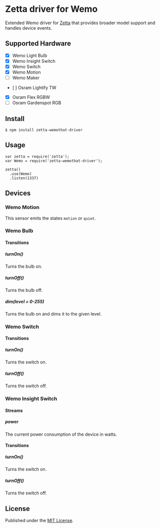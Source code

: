 # Zetta driver for Wemo

Extended Wemo driver for [Zetta](http://www.zettajs.org) that provides broader model support and handles device events.

## Supported Hardware

  * [x] Wemo Light Bulb
  * [x] Wemo Insight Switch
  * [x] Wemo Switch
  * [x] Wemo Motion
  * [ ] Wemo Maker
  * [ ] Osram Lightify TW
  * [x] Osram Flex RGBW
  * [ ] Osram Gardenspot RGB

## Install

```
$ npm install zetta-wemothat-driver
```

## Usage

```
var zetta = require('zetta');
var Wemo = require('zetta-wemothat-driver');

zetta()
  .use(Wemo)
  .listen(1337)
```

## Devices

### Wemo Motion

This sensor emits the states `motion` or `quiet`.

### Wemo Bulb

#### Transitions

##### turnOn()

Turns the bulb on.

##### turnOff()

Turns the bulb off.

##### dim(level = 0-255)

Turns the bulb on and dims it to the given level.

### Wemo Switch

#### Transitions

##### turnOn()

Turns the switch on.

##### turnOff()

Turns the switch off.

### Wemo Insight Switch

#### Streams

##### power

The current power consumption of the device in watts.

#### Transitions

##### turnOn()

Turns the switch on.

##### turnOff()

Turns the switch off.

## License

Published under the [MIT License](https://github.com/timonreinhard/zetta-wemothat-driver/blob/master/LICENSE).
